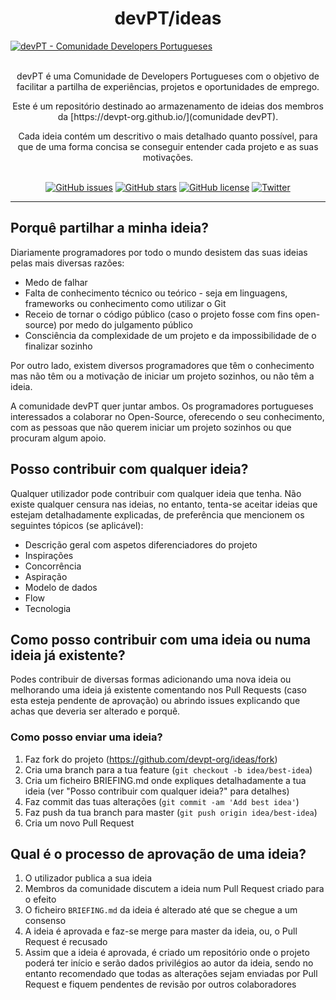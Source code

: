 <h1 align="center">devPT/ideas</h1>

<a href="https://devpt-org.github.io/" title="devPT">
  <img src="https://github.com/devpt-org/devpt-org.github.io/blob/master/static/devpt.png?raw=true" alt="devPT - Comunidade Developers Portugueses" />
</a>

<br />
<br />

<p align="center">
  devPT é uma Comunidade de Developers Portugueses com o objetivo de facilitar a partilha de experiências, projetos e oportunidades de emprego.
</p>

<p align="center">
  Este é um repositório destinado ao armazenamento de ideias dos membros da [https://devpt-org.github.io/](comunidade devPT).
  </p>

<p align="center">
    Cada ideia contém um descritivo o mais detalhado quanto possível, para que de uma forma concisa se conseguir entender cada projeto e as suas motivações.
</p>

<br />

<div align="center">
  <!-- Issues -->
  <a href="https://github.com/devpt-org/ideas/issues"><img alt="GitHub issues" src="https://img.shields.io/github/issues/devpt-org/ideas?style=for-the-badge"></a>
  <!-- Stars -->
  <a href="https://github.com/devpt-org/ideas/stargazers"><img alt="GitHub stars" src="https://img.shields.io/github/stars/devpt-org/ideas?style=for-the-badge"></a>
  <!-- License -->
  <a href="https://github.com/devpt-org/ideas/blob/master/LICENSE.md"><img alt="GitHub license" src="https://img.shields.io/github/license/devpt-org/ideas?style=for-the-badge"></a>
  </a>
  <!-- Tweet -->
  <a href="https://twitter.com/intent/tweet?text=Wow:&url=https%3A%2F%2Fgithub.com%2Fdevpt-org%2Fideas"><img alt="Twitter" src="https://img.shields.io/twitter/url?style=for-the-badge&url=https%3A%2F%2Fideas%2F"></a>
</div>

<hr />


## Porquê partilhar a minha ideia?

Diariamente programadores por todo o mundo desistem das suas ideias pelas mais diversas razões:
- Medo de falhar
- Falta de conhecimento técnico ou teórico - seja em linguagens, frameworks ou conhecimento como utilizar o Git
- Receio de tornar o código público (caso o projeto fosse com fins open-source) por medo do julgamento público
- Consciência da complexidade de um projeto e da impossibilidade de o finalizar sozinho

Por outro lado, existem diversos programadores que têm o conhecimento mas não têm ou a motivação de iniciar um projeto sozinhos, ou não têm a ideia.

A comunidade devPT quer juntar ambos. Os programadores portugueses interessados a colaborar no Open-Source, oferecendo o seu conhecimento, com as pessoas que não querem iniciar um projeto sozinhos ou que procuram algum apoio.

## Posso contribuir com qualquer ideia?

Qualquer utilizador pode contribuir com qualquer ideia que tenha. Não existe qualquer censura nas ideias, no entanto, tenta-se aceitar ideias que estejam detalhadamente explicadas, de preferência que mencionem os seguintes tópicos (se aplicável):

- Descrição geral com aspetos diferenciadores do projeto
- Inspirações
- Concorrência
- Aspiração
- Modelo de dados
- Flow
- Tecnologia

## Como posso contribuir com uma ideia ou numa ideia já existente?

Podes contribuir de diversas formas adicionando uma nova ideia ou melhorando uma ideia já existente comentando nos Pull Requests (caso esta esteja pendente de aprovação) ou abrindo issues explicando que achas que deveria ser alterado e porquê.

### Como posso enviar uma ideia?

1. Faz fork do projeto (<https://github.com/devpt-org/ideas/fork>)
2. Cria uma branch para a tua feature (`git checkout -b idea/best-idea`)
3. Cria um ficheiro BRIEFING.md onde expliques detalhadamente a tua ideia (ver "Posso contribuir com qualquer ideia?" para detalhes)
4. Faz commit das tuas alterações (`git commit -am 'Add best idea'`)
5. Faz push da tua branch para master (`git push origin idea/best-idea`)
6. Cria um novo Pull Request

## Qual é o processo de aprovação de uma ideia?

1) O utilizador publica a sua ideia
2) Membros da comunidade discutem a ideia num Pull Request criado para o efeito
3) O ficheiro `BRIEFING.md` da ideia é alterado até que se chegue a um consenso
4) A ideia é aprovada e faz-se merge para master da ideia, ou, o Pull Request é recusado
5) Assim que a ideia é aprovada, é criado um repositório onde o projeto poderá ter início e serão dados privilégios ao autor da ideia, sendo no entanto recomendado que todas as alterações sejam enviadas por Pull Request e fiquem pendentes de revisão por outros colaboradores